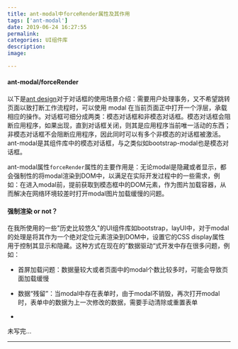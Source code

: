 ```yaml
---
title: ant-modal中forceRender属性及其作用
tags: ['ant-modal']
date: 2019-06-24 16:27:55
permalink:
categories: UI组件库
description:
image:

---
```


<p class="description"></p>

#### ant-modal/forceRender

以下是[ant design](<https://ant.design/index-cn>)对于对话框的使用场景介绍：需要用户处理事务，又不希望跳转页面以致打断工作流程时，可以使用 modal 在当前页面正中打开一个浮层，承载相应的操作。对话框可细分成两类：模态对话框和非模态对话框。模态对话框会阻断应用程序，如果出现，直到对话框关闭，则其是应用程序当前唯一活动的东西；非模态对话框不会阻断应用程序，因此同时可以有多个非模态的对话框被激活。ant-modal是其组件库中的模态对话框，与之类似如bootstrap-modal也是模态对话框。

ant-modal属性`forceRender`属性的主要作用是：无论modal是隐藏或者显示，都会强制性的将modal渲染到DOM中，以满足在实际开发过程中的一些需求，例如：在进入modal前，提前获取到模态框中的DOM元素，作为图片加载容器，从而解决在网络环境较差时打开modal图片加载缓慢的问题。

<!--more -->

#### 强制渲染 or not？

在我所使用的一些"历史比较悠久"的UI组件库如bootstrap，layUI中，对于modal的处理是将其作为一个绝对定位元素渲染到DOM中，设置它的CSS display属性用于控制其显示和隐藏。这种方式在现在的”数据驱动“式开发中存在很多问题，例如：

* 首屏加载问题：数据量较大或者页面中的modal个数比较多时，可能会导致页面加载缓慢

* 数据“残留”：当modal中存在表单时，由于modal不销毁，再次打开modal时，表单中的数据为上一次修改的数据，需要手动清除或重置表单

* 

  未写完...

<hr />

